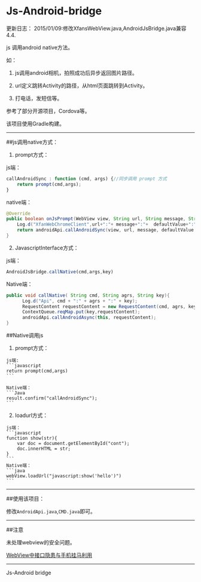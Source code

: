 Js-Android-bridge
=================
更新日志：
2015/01/09:修改XfansWebView.java,AndroidJsBridge.java兼容4.4.

js 调用android native方法。

如：

1. js调用android相机，拍照成功后异步返回图片路径。

2. url定义跳转Activity的路径，从html页面跳转到Activity。

3. 打电话，发短信等。

参考了部分开源项目，Cordova等。

该项目使用Gradle构建。

------------------

##js调用native方式：

1. prompt方式：

  js端：

  ```javascript
  callAndroidSync : function (cmd, args) {//同步调用 prompt 方式
      return prompt(cmd,args);
  }
  ```
  
  native端：
  
  ```Java
  @Override
  public boolean onJsPrompt(WebView view, String url, String message, String defaultValue, JsPromptResult result) {
      Log.d("XfanWebChromeClient",url+":"+ message+":"+  defaultValue+":"+  result);
      return androidApi.callAndroidSync(view, url, message, defaultValue ,result);
  }
  ```
2. JavascriptInterface方式：

  js端：
  
  ```javascript
  AndroidJsBridge.callNative(cmd,args,key)
  ```
  
  Native端：
  
  ```Java
  public void callNative( String cmd, String agrs, String key){
        Log.d("Api", cmd + ":" + agrs + ":" + key);
        RequestContent requestContent = new RequestContent(cmd, agrs, key, webView);
        ContextQueue.reqMap.put(key,requestContent);
        androidApi.callAndroidAsync(this, requestContent);
  }
  ```
  
##Native调用js

  1. prompt方式：

    js端:
    ```javascript
    return prompt(cmd,args)
    ```
    
    Native端：
    ```Java
    result.confirm("callAndroidSync"); 
    ```
    
  2. loadurl方式：
  
    js端：
    ```javascript
    function show(str){
        var doc = document.getElementById("cont");
        doc.innerHTML = str;
    }
    ```
    Native端：
    ```java
    webView.loadUrl("javascript:show('hello')")
    ```
    
    
-------------
##使用该项目：

  修改`AndroidApi.java`,`CMD.java`即可。
  

-------------
##注意

  未处理webview的安全问题。

  [WebView中接口隐患与手机挂马利用](http://drops.wooyun.org/papers/548 "WebView中接口隐患与手机挂马利用")

-------------

Js-Android bridge
